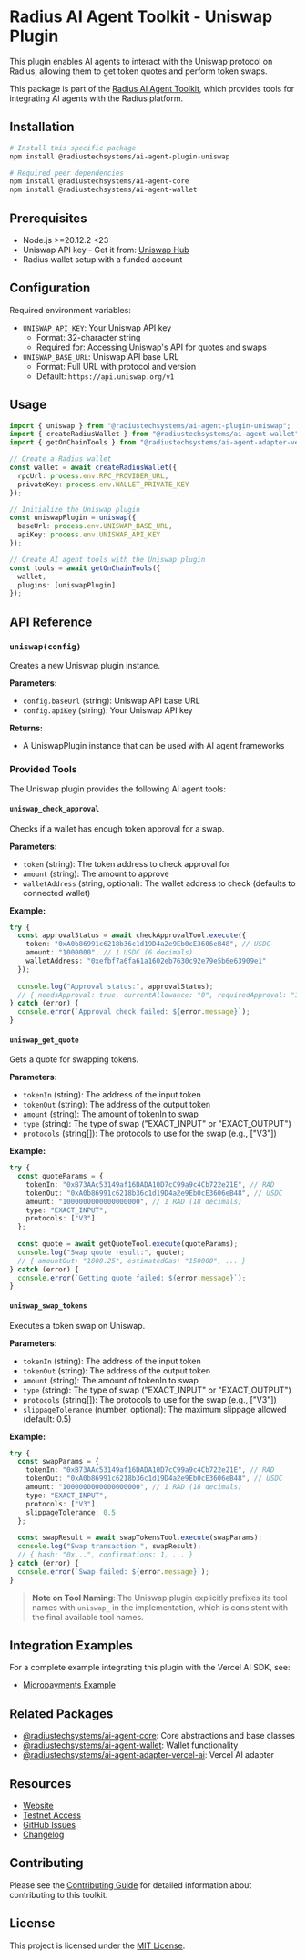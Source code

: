 # Radius AI Agent Toolkit - Uniswap Plugin

This plugin enables AI agents to interact with the Uniswap protocol on Radius, allowing them to get token quotes and perform token swaps.

This package is part of the [Radius AI Agent Toolkit](https://github.com/radiustechsystems/ai-agent-toolkit), which provides tools for integrating AI agents with the Radius platform.

## Installation

```bash
# Install this specific package
npm install @radiustechsystems/ai-agent-plugin-uniswap

# Required peer dependencies
npm install @radiustechsystems/ai-agent-core
npm install @radiustechsystems/ai-agent-wallet
```

## Prerequisites

- Node.js >=20.12.2 <23
- Uniswap API key - Get it from: [Uniswap Hub](https://hub.uniswap.org/)
- Radius wallet setup with a funded account

## Configuration

Required environment variables:

- `UNISWAP_API_KEY`: Your Uniswap API key
  - Format: 32-character string
  - Required for: Accessing Uniswap's API for quotes and swaps
- `UNISWAP_BASE_URL`: Uniswap API base URL
  - Format: Full URL with protocol and version
  - Default: `https://api.uniswap.org/v1`

## Usage

```typescript
import { uniswap } from "@radiustechsystems/ai-agent-plugin-uniswap";
import { createRadiusWallet } from "@radiustechsystems/ai-agent-wallet";
import { getOnChainTools } from "@radiustechsystems/ai-agent-adapter-vercel-ai";

// Create a Radius wallet
const wallet = await createRadiusWallet({
  rpcUrl: process.env.RPC_PROVIDER_URL,
  privateKey: process.env.WALLET_PRIVATE_KEY
});

// Initialize the Uniswap plugin
const uniswapPlugin = uniswap({
  baseUrl: process.env.UNISWAP_BASE_URL,
  apiKey: process.env.UNISWAP_API_KEY
});

// Create AI agent tools with the Uniswap plugin
const tools = await getOnChainTools({
  wallet,
  plugins: [uniswapPlugin]
});
```

## API Reference

### `uniswap(config)`

Creates a new Uniswap plugin instance.

**Parameters:**

- `config.baseUrl` (string): Uniswap API base URL
- `config.apiKey` (string): Your Uniswap API key

**Returns:**

- A UniswapPlugin instance that can be used with AI agent frameworks

### Provided Tools

The Uniswap plugin provides the following AI agent tools:

#### `uniswap_check_approval`

Checks if a wallet has enough token approval for a swap.

**Parameters:**

- `token` (string): The token address to check approval for
- `amount` (string): The amount to approve
- `walletAddress` (string, optional): The wallet address to check (defaults to connected wallet)

**Example:**

```typescript
try {
  const approvalStatus = await checkApprovalTool.execute({
    token: "0xA0b86991c6218b36c1d19D4a2e9Eb0cE3606eB48", // USDC
    amount: "1000000", // 1 USDC (6 decimals)
    walletAddress: "0xefbf7a6fa61a1602eb7630c92e79e5b6e63909e1"
  });
  
  console.log("Approval status:", approvalStatus);
  // { needsApproval: true, currentAllowance: "0", requiredApproval: "1000000" }
} catch (error) {
  console.error(`Approval check failed: ${error.message}`);
}
```

#### `uniswap_get_quote`

Gets a quote for swapping tokens.

**Parameters:**

- `tokenIn` (string): The address of the input token
- `tokenOut` (string): The address of the output token
- `amount` (string): The amount of tokenIn to swap
- `type` (string): The type of swap ("EXACT_INPUT" or "EXACT_OUTPUT")
- `protocols` (string[]): The protocols to use for the swap (e.g., ["V3"])

**Example:**

```typescript
try {
  const quoteParams = {
    tokenIn: "0xB73AAc53149af16DADA10D7cC99a9c4Cb722e21E", // RAD
    tokenOut: "0xA0b86991c6218b36c1d19D4a2e9Eb0cE3606eB48", // USDC
    amount: "1000000000000000000", // 1 RAD (18 decimals)
    type: "EXACT_INPUT",
    protocols: ["V3"]
  };
  
  const quote = await getQuoteTool.execute(quoteParams);
  console.log("Swap quote result:", quote);
  // { amountOut: "1800.25", estimatedGas: "150000", ... }
} catch (error) {
  console.error(`Getting quote failed: ${error.message}`);
}
```

#### `uniswap_swap_tokens`

Executes a token swap on Uniswap.

**Parameters:**

- `tokenIn` (string): The address of the input token
- `tokenOut` (string): The address of the output token
- `amount` (string): The amount of tokenIn to swap
- `type` (string): The type of swap ("EXACT_INPUT" or "EXACT_OUTPUT")
- `protocols` (string[]): The protocols to use for the swap (e.g., ["V3"])
- `slippageTolerance` (number, optional): The maximum slippage allowed (default: 0.5)

**Example:**

```typescript
try {
  const swapParams = {
    tokenIn: "0xB73AAc53149af16DADA10D7cC99a9c4Cb722e21E", // RAD
    tokenOut: "0xA0b86991c6218b36c1d19D4a2e9Eb0cE3606eB48", // USDC
    amount: "1000000000000000000", // 1 RAD (18 decimals)
    type: "EXACT_INPUT",
    protocols: ["V3"],
    slippageTolerance: 0.5
  };
  
  const swapResult = await swapTokensTool.execute(swapParams);
  console.log("Swap transaction:", swapResult);
  // { hash: "0x...", confirmations: 1, ... }
} catch (error) {
  console.error(`Swap failed: ${error.message}`);
}
```

> **Note on Tool Naming**: The Uniswap plugin explicitly prefixes its tool names with `uniswap_` in the implementation, which is consistent with the final available tool names.

## Integration Examples

For a complete example integrating this plugin with the Vercel AI SDK, see:

- [Micropayments Example](https://github.com/radiustechsystems/ai-agent-toolkit/tree/main/typescript/examples/micropayments/vercel-ai)

## Related Packages

- [@radiustechsystems/ai-agent-core](https://github.com/radiustechsystems/ai-agent-toolkit/tree/main/typescript/packages/core): Core abstractions and base classes
- [@radiustechsystems/ai-agent-wallet](https://github.com/radiustechsystems/ai-agent-toolkit/tree/main/typescript/packages/wallets): Wallet functionality
- [@radiustechsystems/ai-agent-adapter-vercel-ai](https://github.com/radiustechsystems/ai-agent-toolkit/tree/main/typescript/packages/adapters/vercel-ai): Vercel AI adapter

## Resources

- [Website](https://radiustech.xyz/)
- [Testnet Access](https://docs.radiustech.xyz/radius-testnet-access)
- [GitHub Issues](https://github.com/radiustechsystems/ai-agent-toolkit/issues)
- [Changelog](https://github.com/radiustechsystems/ai-agent-toolkit/blob/main/CHANGELOG.md)

## Contributing

Please see the [Contributing Guide](https://github.com/radiustechsystems/ai-agent-toolkit/blob/main/CONTRIBUTING.md) for detailed information about contributing to this toolkit.

## License

This project is licensed under the [MIT License](https://github.com/radiustechsystems/ai-agent-toolkit/blob/main/LICENSE).
